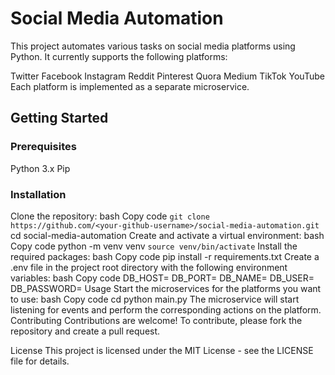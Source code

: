 # Social Media Automation
This project automates various tasks on social media platforms using Python. It currently supports the following platforms:

Twitter
Facebook
Instagram
Reddit
Pinterest
Quora
Medium
TikTok
YouTube
Each platform is implemented as a separate microservice.

## Getting Started
### Prerequisites
Python 3.x
Pip
### Installation
Clone the repository:
bash
Copy code
```git clone https://github.com/<your-github-username>/social-media-automation.git```
cd social-media-automation
Create and activate a virtual environment:
bash
Copy code
python -m venv venv
```source venv/bin/activate```
Install the required packages:
bash
Copy code
pip install -r requirements.txt
Create a .env file in the project root directory with the following environment variables:
bash
Copy code
DB_HOST=<database-host>
DB_PORT=<database-port>
DB_NAME=<database-name>
DB_USER=<database-username>
DB_PASSWORD=<database-password>
Usage
Start the microservices for the platforms you want to use:
bash
Copy code
cd <platform-name>
python main.py
The microservice will start listening for events and perform the corresponding actions on the platform.
Contributing
Contributions are welcome! To contribute, please fork the repository and create a pull request.

License
This project is licensed under the MIT License - see the LICENSE file for details.
